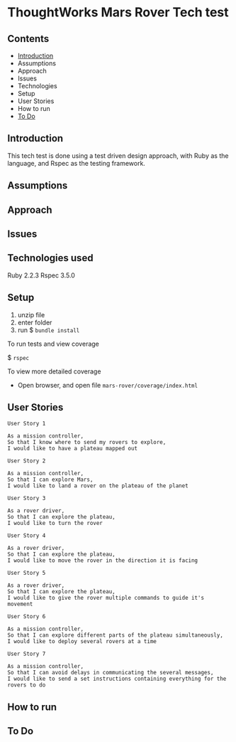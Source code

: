 # ThoughtWorks Mars Rover Tech test

## Contents

- [Introduction](#introduction)
- Assumptions
- Approach
- Issues
- Technologies
- Setup
- User Stories
- How to run
- [To Do](#todo)

## <a name="introduction">Introduction</a>

This tech test is done using a test driven design approach, with Ruby as the language, and Rspec as the testing framework.

## Assumptions

## Approach

## Issues

## Technologies used

Ruby 2.2.3
Rspec 3.5.0

## Setup

1. unzip file
2. enter folder
3. run $ `bundle install`

To run tests and view coverage

$ `rspec`

To view more detailed coverage

- Open browser, and open file `mars-rover/coverage/index.html`

## User Stories

```
User Story 1

As a mission controller,
So that I know where to send my rovers to explore,
I would like to have a plateau mapped out

User Story 2

As a mission controller,
So that I can explore Mars,
I would like to land a rover on the plateau of the planet

User Story 3

As a rover driver,
So that I can explore the plateau,
I would like to turn the rover

User Story 4

As a rover driver,
So that I can explore the plateau,
I would like to move the rover in the direction it is facing

User Story 5

As a rover driver,
So that I can explore the plateau,
I would like to give the rover multiple commands to guide it's movement

User Story 6

As a mission controller,
So that I can explore different parts of the plateau simultaneously,
I would like to deploy several rovers at a time

User Story 7

As a mission controller,
So that I can avoid delays in communicating the several messages,
I would like to send a set instructions containing everything for the rovers to do

```

## How to run

## <a name="introduction">To Do</a>
